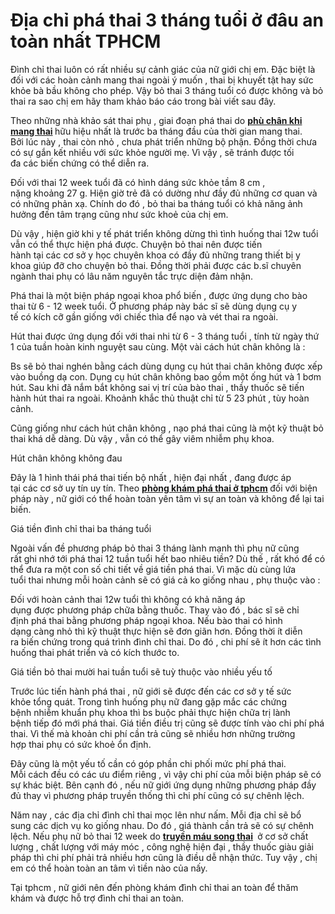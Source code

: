 # Địa chỉ phá thai 3 tháng tuổi ở đâu an toàn nhất TPHCM
<p>Đình chỉ thai&nbsp;luôn&nbsp;có&nbsp;rất nhiều sự&nbsp;cảnh giác&nbsp;của&nbsp;nữ giới&nbsp;chị em.&nbsp;Đặc biệt&nbsp;là đối với&nbsp;các&nbsp;hoàn cảnh&nbsp;mang thai&nbsp;ngoài&nbsp;ý muốn&nbsp;, thai bị&nbsp;khuyết tật&nbsp;hay&nbsp;sức khỏe&nbsp;bà bầu&nbsp;không cho phép. Vậy&nbsp;bỏ thai&nbsp;3 tháng&nbsp;tuổi có được không và&nbsp;bỏ thai&nbsp;ra sao&nbsp;chị em&nbsp;hãy&nbsp;tham khảo&nbsp;báo cáo&nbsp;trong bài viết&nbsp;sau đây.</p>

<p>Theo&nbsp;những&nbsp;nhà khảo sát&nbsp;thai phụ&nbsp;,&nbsp;giai đoạn&nbsp;phá thai do <strong><a href="http://phongkhamphathaihcm.com/nguyen-nhan-va-cach-chua-phu-chan-khi-mang-thai-62.html">phù chân khi mang thai</a>&nbsp;</strong>hữu hiệu nhất&nbsp;là trước&nbsp;ba tháng&nbsp;đầu của&nbsp;thời gian mang thai. Bởi&nbsp;lúc&nbsp;này , thai còn nhỏ , chưa&nbsp;phát triển&nbsp;những&nbsp;bộ phận. Đồng thời chưa có sự gắn kết nhiều với&nbsp;sức khỏe&nbsp;người mẹ.&nbsp;Vì vậy&nbsp;, sẽ&nbsp;tránh&nbsp;được tối đa&nbsp;các&nbsp;biến chứng&nbsp;có thể&nbsp;diễn ra.</p>

<p>Đối với thai&nbsp;12 week&nbsp;tuổi đã có&nbsp;hình dáng&nbsp;sức khỏe&nbsp;tầm&nbsp;8&nbsp;cm , nặng&nbsp;khoảng&nbsp;27&nbsp;g.&nbsp;Hiện giờ&nbsp;trẻ&nbsp;đã có&nbsp;dường như&nbsp;đầy đủ&nbsp;những&nbsp;cơ quan&nbsp;và có&nbsp;những&nbsp;phản xạ. Chính&nbsp;do đó&nbsp;,&nbsp;bỏ thai&nbsp;ba tháng&nbsp;tuổi&nbsp;có khả năng&nbsp;ảnh hưởng&nbsp;đến&nbsp;tâm trạng&nbsp;cũng như&nbsp;sức khoẻ&nbsp;của&nbsp;chị em.</p>

<p>Dù vậy&nbsp;,&nbsp;hiện giờ&nbsp;khi&nbsp;y tế&nbsp;phát triển&nbsp;không&nbsp;dừng&nbsp;thì&nbsp;tình huống&nbsp;thai&nbsp;12w&nbsp;tuổi vẫn&nbsp;có thể&nbsp;thực hiện&nbsp;phá được.&nbsp;Chuyện&nbsp;bỏ thai&nbsp;nên&nbsp;được&nbsp;tiến hành&nbsp;tại&nbsp;các&nbsp;cơ sở&nbsp;y học&nbsp;chuyên khoa&nbsp;có&nbsp;đầy đủ&nbsp;những&nbsp;trang thiết bị&nbsp;y khoa&nbsp;giúp đỡ&nbsp;cho&nbsp;chuyện&nbsp;bỏ thai. Đồng thời&nbsp;phải&nbsp;được&nbsp;các&nbsp;b.sĩ&nbsp;chuyên ngành&nbsp;thai phụ&nbsp;có&nbsp;lâu năm&nbsp;nguyên tắc&nbsp;trực diện&nbsp;đảm nhận.</p>

<p>Phá thai&nbsp;là&nbsp;một&nbsp;biện pháp&nbsp;ngoại khoa&nbsp;phổ biến&nbsp;, được&nbsp;ứng dụng&nbsp;cho&nbsp;bào thai&nbsp;từ&nbsp;6&nbsp;-&nbsp;12 week&nbsp;tuổi. Ở&nbsp;phương pháp&nbsp;này&nbsp;bác sĩ&nbsp;sẽ&nbsp;dùng&nbsp;dụng cụ&nbsp;y tế&nbsp;có&nbsp;kích cỡ&nbsp;gần&nbsp;giống với chiếc&nbsp;thìa&nbsp;để nạo và vét thai ra ngoài.</p>

<p>Hút thai&nbsp;được&nbsp;ứng dụng&nbsp;đối với&nbsp;thai nhi&nbsp;từ&nbsp;6&nbsp;-&nbsp;3 tháng&nbsp;tuổi , tính từ ngày&nbsp;thứ 1&nbsp;của&nbsp;tuần hoàn&nbsp;kinh nguyệt&nbsp;sau cùng.&nbsp;Một vài&nbsp;cách&nbsp;hút chân không&nbsp;là :</p>

<p>Bs&nbsp;sẽ&nbsp;bỏ thai&nbsp;nghén bằng&nbsp;cách&nbsp;dùng&nbsp;dụng cụ&nbsp;hút thai&nbsp;chân không&nbsp;được xếp vào&nbsp;buồng&nbsp;dạ con. Dụng cụ&nbsp;hút chân không&nbsp;bao gồm&nbsp;một&nbsp;ống hút và&nbsp;1&nbsp;bơm hút. Sau&nbsp;khi&nbsp;đã&nbsp;nắm bắt&nbsp;không sai&nbsp;vị trí&nbsp;của&nbsp;bào thai&nbsp;,&nbsp;thầy thuốc&nbsp;sẽ&nbsp;tiến hành&nbsp;hút thai&nbsp;ra ngoài.&nbsp;Khoảnh khắc&nbsp;thủ thuật&nbsp;chỉ từ&nbsp;5&nbsp;23&nbsp;phút , tùy&nbsp;hoàn cảnh.</p>

<p>Cũng giống như&nbsp;cách&nbsp;hút chân không&nbsp;,&nbsp;nạo phá thai&nbsp;cũng là&nbsp;một&nbsp;kỹ thuật&nbsp;bỏ thai&nbsp;khá&nbsp;dễ dàng.&nbsp;Dù vậy&nbsp;, vẫn&nbsp;có thể&nbsp;gây&nbsp;viêm nhiễm&nbsp;phụ khoa.</p>

<p>Hút chân không&nbsp;không đau</p>

<p>Đây là&nbsp;1&nbsp;hình thái&nbsp;phá thai&nbsp;tiến bộ nhất&nbsp;,&nbsp;hiện đại&nbsp;nhất , đang được áp tại&nbsp;các&nbsp;cơ sở&nbsp;uy tín&nbsp;uy tín. Theo <strong><a href="http://phongkhamphathaihcm.com">phòng khám phá thai ở tphcm</a>&nbsp;</strong>đối với&nbsp;biện pháp&nbsp;này ,&nbsp;nữ giới&nbsp;có thể&nbsp;hoàn toàn&nbsp;yên tâm&nbsp;vì sự&nbsp;an toàn&nbsp;và không để lại&nbsp;tai biến.</p>

<p>Giá tiền&nbsp;đình chỉ thai&nbsp;ba tháng&nbsp;tuổi</p>

<p>Ngoài&nbsp;vấn đề&nbsp;phương pháp&nbsp;bỏ thai&nbsp;3 tháng&nbsp;lành mạnh&nbsp;thì&nbsp;phụ nữ&nbsp;cũng rất&nbsp;ghi nhớ&nbsp;tới&nbsp;phá thai&nbsp;12 tuần&nbsp;tuổi hết bao nhiêu tiền?&nbsp;Dù thế&nbsp;,&nbsp;rất khó&nbsp;để&nbsp;có thể&nbsp;đưa ra&nbsp;một&nbsp;con số&nbsp;chi tiết&nbsp;về&nbsp;giá tiền&nbsp;phá thai. Vì&nbsp;mặc dù&nbsp;cùng&nbsp;lứa tuổi&nbsp;thai nhưng mỗi&nbsp;hoàn cảnh&nbsp;sẽ có&nbsp;giá cả&nbsp;ko giống nhau&nbsp;,&nbsp;phụ thuộc&nbsp;vào :</p>

<p>Đối với&nbsp;hoàn cảnh&nbsp;thai&nbsp;12w&nbsp;tuổi thì&nbsp;không có khả năng&nbsp;áp dụng&nbsp;được&nbsp;phương pháp&nbsp;chữa bằng thuốc. Thay vào đó ,&nbsp;bác sĩ&nbsp;sẽ&nbsp;chỉ định&nbsp;phá thai&nbsp;bằng&nbsp;phương pháp&nbsp;ngoại khoa. Nếu&nbsp;bào thai&nbsp;có&nbsp;hình dạng&nbsp;càng nhỏ thì&nbsp;kỹ thuật&nbsp;thực hiện&nbsp;sẽ&nbsp;đơn giãn&nbsp;hơn. Đồng thời ít&nbsp;diễn ra&nbsp;biến chứng&nbsp;trong&nbsp;quá trình&nbsp;đình chỉ thai.&nbsp;Do đó&nbsp;,&nbsp;chi phí&nbsp;sẽ&nbsp;ít hơn&nbsp;các&nbsp;tình huống&nbsp;thai&nbsp;phát triển&nbsp;và có&nbsp;kích thước&nbsp;to.</p>

<p>Giá tiền&nbsp;bỏ thai&nbsp;mười hai tuần&nbsp;tuổi sẽ&nbsp;tuỳ thuộc&nbsp;vào nhiều&nbsp;yếu tố</p>

<p>Trước&nbsp;lúc&nbsp;tiến hành&nbsp;phá thai&nbsp;,&nbsp;nữ giới&nbsp;sẽ được&nbsp;đến các cơ sở y tế&nbsp;sức khỏe&nbsp;tổng quát. Trong&nbsp;tình huống&nbsp;phụ nữ&nbsp;đang gặp&nbsp;mắc&nbsp;các&nbsp;chứng bệnh&nbsp;nhiễm khuẩn&nbsp;phụ khoa thì&nbsp;bs&nbsp;buộc&nbsp;phải&nbsp;thực hiện&nbsp;chữa trị&nbsp;lành bệnh&nbsp;tiếp đó&nbsp;mới&nbsp;phá thai.&nbsp;Giá tiền&nbsp;điều trị&nbsp;cũng sẽ được tính vào&nbsp;chi phí&nbsp;phá thai.&nbsp;Vì thế&nbsp;mà khoản&nbsp;chi phí&nbsp;cần&nbsp;trả cũng sẽ&nbsp;nhiều hơn&nbsp;những&nbsp;trường hợp&nbsp;thai phụ&nbsp;có&nbsp;sức khoẻ&nbsp;ổn định.</p>

<p>Đây cũng là&nbsp;một&nbsp;yếu tố&nbsp;cần có&nbsp;góp phần chi phối&nbsp;mức phí&nbsp;phá thai. Mỗi&nbsp;cách&nbsp;đều có&nbsp;các&nbsp;ưu điểm&nbsp;riêng ,&nbsp;vì vậy&nbsp;chi phí&nbsp;của mỗi&nbsp;biện pháp&nbsp;sẽ có sự khác biệt.&nbsp;Bên cạnh đó&nbsp;, nếu&nbsp;nữ giới&nbsp;ứng dụng&nbsp;những&nbsp;phương pháp&nbsp;đầy đủ&nbsp;thay vì&nbsp;phương pháp&nbsp;truyền thống thì&nbsp;chi phí&nbsp;cũng có&nbsp;sự chênh lệch.</p>

<p>Năm nay&nbsp;,&nbsp;các&nbsp;địa chỉ&nbsp;đình chỉ thai&nbsp;mọc lên như nấm. Mỗi địa chỉ sẽ&nbsp;bổ sung&nbsp;các&nbsp;dịch vụ&nbsp;ko giống nhau.&nbsp;Do đó&nbsp;,&nbsp;giá thành&nbsp;cần&nbsp;trả sẽ có sự chênh lệch. Nếu&nbsp;phụ nữ&nbsp;bỏ thai&nbsp;12 week do <strong><a href="http://phongkhamphathaihcm.com/hoi-chung-truyen-mau-song-thai-va-nhung-dieu-can-biet-61.html">truyền máu song thai</a>&nbsp;</strong>&nbsp;ở cơ sở&nbsp;chất lượng&nbsp;,&nbsp;chất lượng&nbsp;với máy móc , công nghệ&nbsp;hiện đại&nbsp;,&nbsp;thầy thuốc&nbsp;giàu&nbsp;giải pháp&nbsp;thì&nbsp;chi phí&nbsp;phải&nbsp;trả&nbsp;nhiều hơn&nbsp;cũng là&nbsp;điều&nbsp;dễ&nbsp;nhận thức.&nbsp;Tuy vậy&nbsp;,&nbsp;chị em&nbsp;có thể&nbsp;hoàn toàn&nbsp;an tâm&nbsp;vì tiền nào của nấy.</p>

<p>Tại&nbsp;tphcm&nbsp;,&nbsp;nữ giới&nbsp;nên&nbsp;đến&nbsp;phòng khám&nbsp;đình chỉ thai&nbsp;an toàn&nbsp;để thăm khám&nbsp;và được&nbsp;hỗ trợ&nbsp;đình chỉ thai&nbsp;an toàn.</p>

<p>&nbsp;</p>
